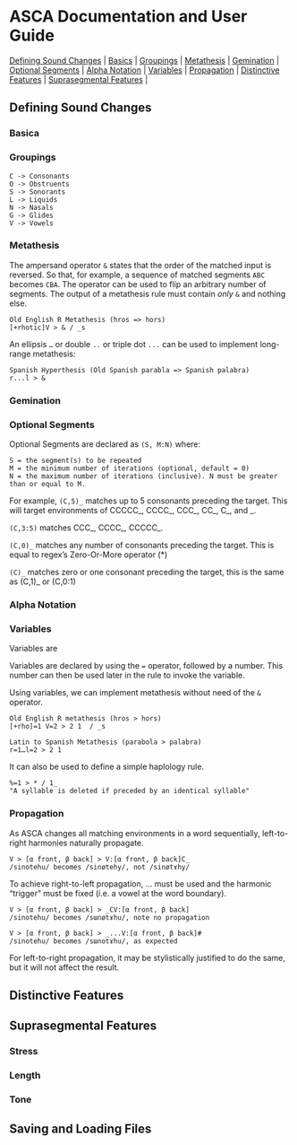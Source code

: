 # ASCA Documentation and User Guide
[Defining Sound Changes](#Defining-Sound-Changes) | 
[Basics](#Basics) | [Groupings](#Groupings) | [Metathesis](#Metathesis) | [Gemination](#Gemination) | [Optional Segments](#Optional-Segments) | [Alpha Notation](#Alpha-Notation) | [Variables](#Variables) | [Propagation](#Propagation) |
[Distinctive Features](#Distinctive-Features) | 
[Suprasegmental Features](#Suprasegmental-Features) |
## Defining Sound Changes

### Basica

### Groupings
```
C -> Consonants
O -> Obstruents
S -> Sonorants
L -> Liquids
N -> Nasals
G -> Glides
V -> Vowels
```

### Metathesis
The ampersand operator ```&``` states that the order of the matched input is reversed. So that, for example, a sequence of matched segments ```ABC``` becomes ```CBA```. The operator can be used to flip an arbitrary number of segments.
The output of a metathesis rule must contain *only* ```&``` and nothing else. 

``` asca
Old English R Metathesis (hros => hors)
[+rhotic]V > & / _s
```

An ellipsis ```…``` or double ```..``` or triple dot ```...``` can be used to implement long-range metathesis:

``` asca
Spanish Hyperthesis (Old Spanish parabla => Spanish palabra)
r...l > &       
```

### Gemination

### Optional Segments
Optional Segments are declared as ```(S, M:N)``` where: 
```
S = the segment(s) to be repeated
M = the minimum number of iterations (optional, default = 0)
N = the maximum number of iterations (inclusive). N must be greater than or equal to M.
```
For example, ```(C,5)_```  matches up to 5 consonants preceding the target. This will target environments of CCCCC_, CCCC_,  CCC_, CC_, C_, and  _.

```(C,3:5)``` matches CCC_, CCCC_, CCCCC_.

```(C,0)_``` matches any number of consonants preceding the target. This is equal to regex’s Zero-Or-More operator (*)

```(C)_``` matches zero or one consonant preceding the target, this is the same as (C,1)_ or (C,0:1)

### Alpha Notation

### Variables
Variables are

Variables are declared by using the ```=``` operator, followed by a number. This number can then be used later in the rule to invoke the variable.

Using variables, we can implement metathesis without need of the ```&``` operator.
```
Old English R metathesis (hros > hors)
[+rho]=1 V=2 > 2 1  / _s

Latin to Spanish Metathesis (parabola > palabra)
r=1…l=2 > 2 1
```

It can also be used to define a simple haplology rule.
```
%=1 > * / 1_
"A syllable is deleted if preceded by an identical syllable"

```

### Propagation 
As ASCA changes all matching environments in a word sequentially,  left-to-right harmonies naturally propagate.


```
V > [α front, β back] > V:[α front, β back]C_	
/sinotehu/ becomes /sinøtehy/, not /sinøtɤhy/
```

To achieve right-to-left propagation, … must be used and the harmonic “trigger” must be fixed (i.e. a vowel at the word boundary). 

```
V > [α front, β back] > _CV:[α front, β back]
/sinotehu/ becomes /sɯnøtɤhu/, note no propagation

V > [α front, β back] > _...V:[α front, β back]#
/sinotehu/ becomes /sɯnotɤhu/, as expected
```

For left-to-right propagation, it may be stylistically justified to do the same, but it will not affect the result.


## Distinctive Features

## Suprasegmental Features

### Stress

### Length

### Tone

## Saving and Loading Files